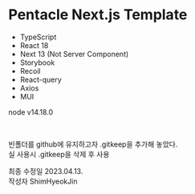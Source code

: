 # Pentacle Next.js Template

- TypeScript
- React 18
- Next 13 (Not Server Component)
- Storybook
- Recoil
- React-query
- Axios
- MUI

node v14.18.0

<br/>

빈폴더를 github에 유지하고자 .gitkeep을 추가해 놓았다.  
실 사용시 .gitkeep을 삭제 후 사용

최종 수정일 2023.04.13.  
작성자 ShimHyeokJin
